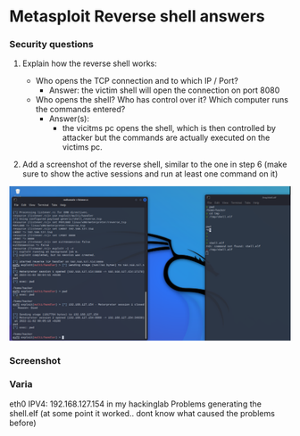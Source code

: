 # Metasploit Reverse shell answers

### Security questions
1. Explain how the reverse shell works:
    - Who opens the TCP connection and to which IP / Port?
        - Answer: the victim shell will open the connection on port 8080
    - Who opens the shell? Who has control over it? Which computer runs the commands entered?
        - Answer(s):
            - the vicitms pc opens the shell, which is then controlled by attacker but the commands are actually executed on the victims pc.
    
2. Add a screenshot of the reverse shell, similar to the one in step 6 (make sure to show the active sessions and run at least one command on it)

![Metasploit](MetasploitReverseShell.png)

### Screenshot


### Varia
eth0 IPV4: 192.168.127.154 in my hackinglab
Problems generating the shell.elf (at some point it worked.. dont know what caused the problems before) 